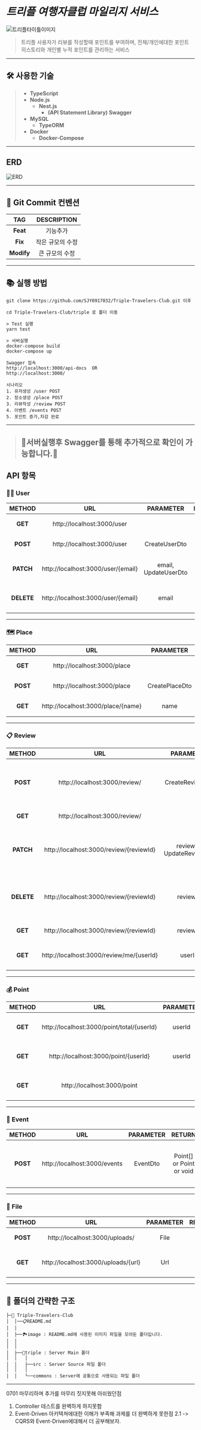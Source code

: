# _트리플 여행자클럽 마일리지 서비스_

![트리플타이틀이미지](./image/triple_title.jpeg)

> 트리플 사용자가 리뷰를 작성할때
> 포인트를 부여하며, 전체/개인에대한 포인트 히스토리와
> 개인별 누적 포인트를 관리하는 서비스

<hr>

## 🛠 사용한 기술

> - **TypeScript**
> - **Node.js**
>   - **Nest.js**
>     - **(API Statement Library) Swagger**
> - **MySQL**
>   - **TypeORM**
> - **Docker**
>   - **Docker-Compose**

<hr>

## ERD

![ERD](image/ERD.png)

<hr>

## 🔮 Git Commit 컨벤션

|    TAG     |   DESCRIPTION    |
| :--------: | :--------------: |
|  **Feat**  |     기능추가     |
|  **Fix**   | 작은 규모의 수정 |
| **Modify** |  큰 규모의 수정  |

<hr>

## 📚 실행 방법

```
git clone https://github.com/SJY0917032/Triple-Travelers-Club.git 이후

cd Triple-Travelers-Club/triple 로 폴더 이동

> Test 실행
yarn test

> 서버실행
docker-compose build
docker-compose up

Swagger 접속
http://localhost:3000/api-docs  OR
http://localhost:3000/

시나리오
1. 유저생성 /user POST
2. 장소생성 /place POST
3. 리뷰작성 /review POST
4. 이벤트 /events POST
5. 포인트 증가,차감 완료
```

<hr>

> ## **🌟서버실행후 Swagger를 통해 추가적으로 확인이 가능합니다.🌟**

## API 항목

### 🚶🏻 User

|   METHOD   |                URL                 |      PARAMETER       | RETURN  |            DESCRIPTION             |
| :--------: | :--------------------------------: | :------------------: | :-----: | :--------------------------------: |
|  **GET**   |     http://localhost:3000/user     |                      | User[ ] |      유저를 전체 조회합니다.       |
|  **POST**  |     http://localhost:3000/user     |    CreateUserDto     |  User   |         유저를 생성합니다          |
| **PATCH**  | http://localhost:3000/user/{email} | email, UpdateUserDto |  User   | 이메일로 조회한 유저를 수정합니다. |
| **DELETE** | http://localhost:3000/user/{email} |        email         |  User   | 이메일로 조회한 유저를 삭제합니다. |

<hr>

### 🗺 Place

|  METHOD  |                URL                 |   PARAMETER    |  RETURN  |         DESCRIPTION         |
| :------: | :--------------------------------: | :------------: | :------: | :-------------------------: |
| **GET**  |    http://localhost:3000/place     |                | Place[ ] |   장소를 전체 조회합니다.   |
| **POST** |    http://localhost:3000/place     | CreatePlaceDto |  Place   |      장소를 생성합니다      |
| **GET**  | http://localhost:3000/place/{name} |      name      |  Place   | 장소를 이름으로 조회합니다. |

<hr>

### 📋 Review

|   METHOD   |                   URL                    |         PARAMETER         |  RETURN   |                      DESCRIPTION                      |
| :--------: | :--------------------------------------: | :-----------------------: | :-------: | :---------------------------------------------------: |
|  **POST**  |      http://localhost:3000/review/       |      CreateReviewDto      | EventDto  | 리뷰를 생성하고, POST /events에 보낼 객체를 받습니다. |
|  **GET**   |      http://localhost:3000/review/       |                           | Review[ ] |                리뷰를 전체 조회합니다.                |
| **PATCH**  | http://localhost:3000/review/{reviewId}  | reviewId, UpdateReviewDto | EventDto  | 리뷰를 수정하고, POST /events에 보낼 객체를 받습니다. |
| **DELETE** | http://localhost:3000/review/{reviewId}  |         reviewId          | EventDto  | 리뷰를 삭제하고, POST /events에 보낼 객체를 받습니다. |
|  **GET**   | http://localhost:3000/review/{reviewId}  |         reviewId          |  Review   |                리뷰를 단일 조회합니다.                |
|  **GET**   | http://localhost:3000/review/me/{userId} |          userId           | Review[ ] |         유저가 작성한 모든 리뷰를 조회합니다.         |

<hr>

### 💰 Point

| METHOD  |                    URL                     | PARAMETER |    RETURN    |                DESCRIPTION                 |
| :-----: | :----------------------------------------: | :-------: | :----------: | :----------------------------------------: |
| **GET** | http://localhost:3000/point/total/{userId} |  userId   | UserPointDto |   해당 유저의 포인트 총합을 조회합니다.    |
| **GET** |    http://localhost:3000/point/{userId}    |  userId   |   Point[ ]   |   유저의 전체 포인트 기록을 조회합니다.    |
| **GET** |        http://localhost:3000/point         |           |   Point[ ]   | 모든 유저의 전체 포인트 기록을 조회합니다. |

<hr>

### 🎯 Event

|  METHOD  |             URL              | PARAMETER |          RETURN          |                            DESCRIPTION                            |
| :------: | :--------------------------: | :-------: | :----------------------: | :---------------------------------------------------------------: |
| **POST** | http://localhost:3000/events | EventDto  | Point[] or Point or void | EventDto의 Action에 따라 유저에게 포인트를 부여하거나 차감합니다. |

<hr>

### 💾 File

|  METHOD  |                 URL                 | PARAMETER | RETURN |              DESCRIPTION               |
| :------: | :---------------------------------: | :-------: | :----: | :------------------------------------: |
| **POST** |   http://localhost:3000/uploads/    |   File    |  Url   |          파일을 업로드합니다           |
| **GET**  | http://localhost:3000/uploads/{url} |    Url    |  File  | 업로드된 주소의 URL의 파일을 읽습니다. |

<hr>

## 🌲 폴더의 간략한 구조

```
├─🌳 Triple-Travelers-Club
│  │──📋README.md
│  │
│  ├──🏞image : README.md에 사용된 이미지 파일을 모아둔 폴더입니다.
│  │
│  │
│  ├──🗽triple : Server Main 폴더
│  │   │
│  │   ├──src : Server Source 파일 폴더
│  │   │
│  │   └──commons : Server에 공통으로 사용되는 파일 폴더
```

<hr>

0701 마무리하며 추가를 마무리 짓지못해 아쉬웠던점

1. Controller 테스트를 완벽하게 하지못함
2. Event-Driven 아키텍쳐에대한 이해가 부족해 과제를 더 완벽하게 못한점
   2.1 -> CQRS와 Event-Driven에대해서 더 공부해보자.
